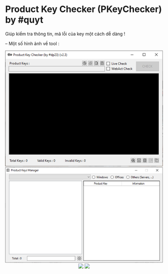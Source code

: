 # Product Key Checker (PKeyChecker) by #quyt
Giúp kiểm tra thông tin, mã lỗi của key một cách dễ dàng !

– Một số hình ảnh về tool :
<p align="center">
  <img src="https://raw.githubusercontent.com/dphuc23/PKeyChecker/master/img/frmMain.png">
  
  <img src="https://raw.githubusercontent.com/dphuc23/PKeyChecker/master/img/frmData.png">
  
  <img src="https://raw.githubusercontent.com/dphuc23/PKeyChecker/master/img/frmLic.png">
  
  <img src="https://raw.githubusercontent.com/dphuc23/PKeyChecker/master/img/frmAdd.png">
</p>

